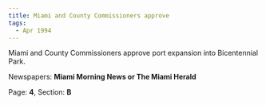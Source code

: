 ```yaml
---  
title: Miami and County Commissioners approve  
tags:  
  - Apr 1994  
---  
```

  
Miami and County Commissioners approve port expansion into Bicentennial Park.  
  
Newspapers: **Miami Morning News or The Miami Herald**  
  
Page: **4**, Section: **B** 
